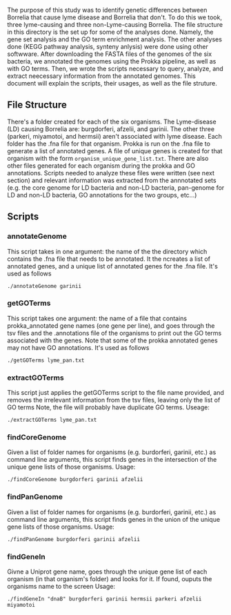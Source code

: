 The purpose of this study was to identify genetic differences between Borrelia that cause lyme disease and Borrelia that don't. To do this we took, three lyme-causing
and three non-Lyme-causing Borrelia. The file structure in this directory is the set up for some of the analyses done. Namely, the gene set analysis and the GO term 
enrichment analysis. The other analyses done (KEGG pathway analysis, synteny anlysis) were done using other softwware.
After downloading the FASTA files of the genomes of the six bacteria, we annotated the genomes using the Prokka pipeline, as well as with GO terms. Then, we wrote the 
scripts necessary to query, analyze, and extract neecessary information from the annotated genomes. This document will explain the scripts, their usages, as well as the
file struture.

## File Structure
There's a folder created for each of the six organisms. The Lyme-disease (LD) causing Borrelia are: burgdorferi, afzelii, and garinii. The other three (parkeri, miyamotoi,
and hermsii) aren't associated with lyme disease.
Each folder has the .fna file for that organism. Prokka is run on the .fna file to generate a list of annotated genes. A file of unique genes is created for that organism
with the form `organism_unique_gene_list.txt`. There are also other files generated for each organism during the prokka and GO annotations.
Scripts needed to analyze these files were written (see next section) and relevant information was extracted from the annnotated sets (e.g. the core genome for LD bacteria 
and non-LD bacteria, pan-genome for LD and non-LD bacteria, GO annotations for the two groups, etc...)


## Scripts
### annotateGenome
This script takes in one argument: the name of the the directory which contains the .fna file that needs to be annotated. It the ncreates a list of annotated genes, and a
unique list of annotated genes for the .fna file.
It's used as follows

	./annotateGenome garinii

### getGOTerms
This script takes one argument: the name of a file that contains prokka_annotated gene names (one gene per line), and goes through the tsv files and the .annotations file
of the organisms to print out the GO terms associated with the genes. Note that some of the prokka annotated genes may not have GO annotations.
It's used as follows

	./getGOTerms lyme_pan.txt

### extractGOTerms
This script just applies the getGOTerms script to the file name provided, and removes the irrelevant information from the tsv files, leaving only the list of GO terms
Note, the file will probably have duplicate GO terms. 
Useage:

	./extractGOTerms lyme_pan.txt

### findCoreGenome
Given a list of folder names for organisms (e.g. burdorferi, garinii, etc.) as command line arguments, this script
finds genes in the intersection of the unique gene lists of those organisms.
Usage:

	./findCoreGenome burgdorferi garinii afzelii


### findPanGenome
Given a list of folder names for organisms (e.g. burdorferi, garinii, etc.) as command line arguments, this script
finds genes in the union of the unique gene lists of those organisms.
Usage:

	./findPanGenome burgdorferi garinii afzelii


### findGeneIn
Givne a Uniprot gene name, goes through the unique gene list of each organism (in that organism's folder) and looks for it. If found, ouputs the organisms name to the screen
Usage:

	./findGeneIn "dnaB" burgdorferi garinii hermsii parkeri afzelii miyamotoi
